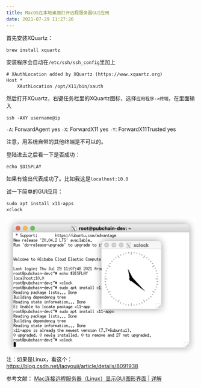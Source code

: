 ```yaml
---
title: MacOS在本地桌面打开远程服务器GUI应用
date: 2021-07-29 11:27:26
---
```


首先安装XQuartz：

```shell
brew install xquartz
```

安装程序会自动在`/etc/ssh/ssh_config`里加上

```
# XAuthLocation added by XQuartz (https://www.xquartz.org)
Host *
    XAuthLocation /opt/X11/bin/xauth
```

然后打开XQuartz，右键任务栏里的XQuartz图标，选择`应用程序->终端`，在里面输入

```shell
ssh -AXY username@ip
```

`-A`: ForwardAgent yes
`-X`: ForwardX11 yes
`-Y`: ForwardX11Trusted yes

注意，用系统自带的其他终端是不可以的。

登陆进去之后看一下是否成功：

```shell
echo $DISPLAY
```
如果有输出代表成功了。比如我这是`localhost:10.0`

试一下简单的GUI应用：

```shell
sudo apt install x11-apps
xclock
```

![在这里插入图片描述](MacOS在本地桌面打开远程服务器GUI应用/2e1e607c3d154b64b0e31c0ebf4b51cb.png)
注：如果是Linux，看这个：<https://blog.csdn.net/laoyouji/article/details/8091938>


参考文献：
[Mac连接远程服务器（Linux）显示GUI图形界面 | 详解](https://blog.csdn.net/SanyHo/article/details/109445509)
